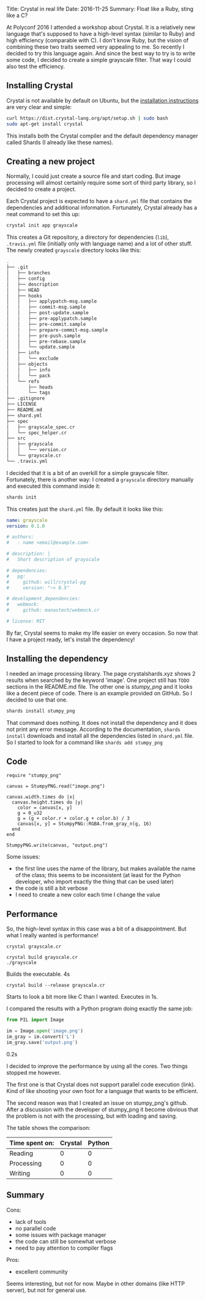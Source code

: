 Title: Crystal in real life
Date: 2016-11-25
Summary: Float like a Ruby, sting like a C?

At Polyconf 2016 I attended a workshop about Crystal.
It is a relatively new language that's supposed to have a high-level syntax (similar to Ruby) and
high efficiency (comparable with C). I don't know Ruby, but the vision of
combining these two traits seemed very appealing to me. So recently I decided to
try this language again. And since the best way to try is to write some code,
I decided to create a simple grayscale filter. That way I could also test the
efficiency.

## Installing Crystal

Crystal is not available by default on Ubuntu, but the
[installation instructions](https://crystal-lang.org/docs/installation/on_debian_and_ubuntu.html)
are very clear and simple:

```sh
curl https://dist.crystal-lang.org/apt/setup.sh | sudo bash
sudo apt-get install crystal
```

This installs both the Crystal compiler and the default dependency manager called Shards
(I already like these names).

## Creating a new project

Normally, I could just create a source file and start coding. But image processing
will almost certainly require some sort of third party library, so I decided to create a project.

Each Crystal project is expected to have a `shard.yml` file that contains the
dependencies and additional information. Fortunately, Crystal already has a neat
command to set this up:

```sh
crystal init app grayscale
```

This creates a Git repository, a directory for dependencies (`lib`), `.travis.yml` file
(initially only with language name) and a lot of other stuff. The newly created `grayscale`
directory looks like this:

```sh
.
├── .git
│   ├── branches
│   ├── config
│   ├── description
│   ├── HEAD
│   ├── hooks
│   │   ├── applypatch-msg.sample
│   │   ├── commit-msg.sample
│   │   ├── post-update.sample
│   │   ├── pre-applypatch.sample
│   │   ├── pre-commit.sample
│   │   ├── prepare-commit-msg.sample
│   │   ├── pre-push.sample
│   │   ├── pre-rebase.sample
│   │   └── update.sample
│   ├── info
│   │   └── exclude
│   ├── objects
│   │   ├── info
│   │   └── pack
│   └── refs
│       ├── heads
│       └── tags
├── .gitignore
├── LICENSE
├── README.md
├── shard.yml
├── spec
│   ├── grayscale_spec.cr
│   └── spec_helper.cr
├── src
│   ├── grayscale
│   │   └── version.cr
│   └── grayscale.cr
└── .travis.yml
```

I decided that it is a bit of an overkill for a simple grayscale filter.
Fortunately, there is another way: I created a `grayscale` directory manually and
executed this command inside it:

```sh
shards init
```

This creates just the `shard.yml` file. By default it looks like this:

```yml
name: grayscale
version: 0.1.0

# authors:
#   - name <email@example.com>

# description: |
#   Short description of grayscale

# dependencies:
#   pg:
#     github: will/crystal-pg
#     version: "~> 0.5"

# development_dependencies:
#   webmock:
#     github: manastech/webmock.cr

# license: MIT
```

By far, Crystal seems to make my life easier on every occasion. So now that I have
a project ready, let's install the dependency!

## Installing the dependency

I needed an image processing library. The page crystalshards.xyz shows 2 results
when searched by the keyword 'image'. One project still has `TODO` sections in the
README.md file. The other one is *stumpy_png* and it looks like a decent piece of code.
There is an example provided on GitHub. So I decided to use that one.

```sh
shards install stumpy_png
```

That command does nothing. It does not install the dependency and it does not
print any error message. According to the documentation, `shards install` downloads
and install all the dependencies listed in `shard.yml` file.
So I started to look for a command like `shards add stumpy_png`

## Code

```crystal
require "stumpy_png"

canvas = StumpyPNG.read("image.png")

canvas.width.times do |x|
  canvas.height.times do |y|
    color = canvas[x, y]
    g = 0_u32
    g = (g + color.r + color.g + color.b) / 3
    canvas[x, y] = StumpyPNG::RGBA.from_gray_n(g, 16)
  end
end

StumpyPNG.write(canvas, "output.png")
```

Some issues:

* the first line uses the name of the library, but makes available the name of the class;
this seems to be inconsistent (at least for the Python developer, who import exactly the thing that
can be used later)
* the code is still a bit verbose
* I need to create a new color each time I change the value

## Performance

So, the high-level syntax in this case was a bit of a disappointment.
But what I really wanted is performance!

```
crystal grayscale.cr
```


```
crystal build grayscale.cr
./grayscale
```

Builds the executable. 4s
```
crystal build --release grayscale.cr
```

Starts to look a bit more like C than I wanted. Executes in 1s.

I compared the results with a Python program doing exactly the same job:

```python
from PIL import Image

im = Image.open('image.png')
im_gray = im.convert('L')
im_gray.save('output.png')
```

0.2s

I decided to improve the performance by using all the cores. Two things stopped me however.

The first one is that Crystal does not support parallel code execution (link).
Kind of like shooting your own foot for a language that wants to be efficient.

The second reason was that I created an issue on stumpy_png's github.
After a discussion with the developer of stumpy_png it become obvious that the
problem is not with the processing, but with loading and saving.

The table shows the comparison:

Time spent on:|Crystal|Python
-|-|-
Reading|0|0
Processing|0|0
Writing|0|0

## Summary

Cons:

* lack of tools
* no parallel code
* some issues with package manager
* the code can still be somewhat verbose
* need to pay attention to compiler flags

Pros:

* excellent community

Seems interesting, but not for now. Maybe in other domains (like HTTP server),
but not for general use.
